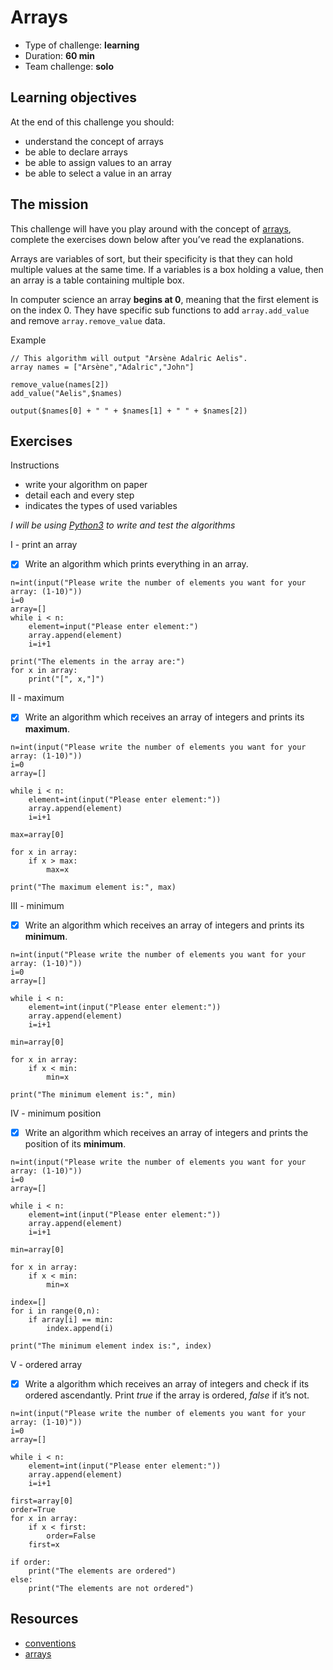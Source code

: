 # Arrays
* Type of challenge: **learning**
* Duration: **60 min**
* Team challenge: **solo**

## Learning objectives
At the end of this challenge you should:
* understand the concept of arrays
* be able to declare arrays
* be able to assign values to an array
* be able to select a value in an array

## The mission
This challenge will have you play around with the concept of [arrays](https://en.wikipedia.org/wiki/Array_data_type), complete the exercises down below after you’ve read the explanations.

Arrays are variables of sort, but their specificity is that they can hold multiple values at the same time. If a variables is a box holding a value, then an array is a table containing multiple box.

In computer science an array **begins at 0**, meaning that the first element is on the index 0. They have specific sub functions to add ```array.add_value``` and remove ```array.remove_value``` data.

Example
```
// This algorithm will output "Arsène Adalric Aelis".
array names = ["Arsène","Adalric","John"]

remove_value(names[2])
add_value("Aelis",$names)

output($names[0] + " " + $names[1] + " " + $names[2])
```

## Exercises

Instructions
* write your algorithm on paper
* detail each and every step
* indicates the types of used variables

*I will be using [Python3](https://repl.it/languages/python3) to write and test the algorithms*

I - print an array
- [x] Write an algorithm which prints everything in an array.

```
n=int(input("Please write the number of elements you want for your array: (1-10)"))
i=0
array=[]
while i < n:
    element=input("Please enter element:")
    array.append(element)
    i=i+1

print("The elements in the array are:")
for x in array:
    print("[", x,"]")
```

II - maximum
- [x] Write an algorithm which receives an array of integers and prints its **maximum**.

```
n=int(input("Please write the number of elements you want for your array: (1-10)"))
i=0
array=[]

while i < n:
    element=int(input("Please enter element:"))
    array.append(element)
    i=i+1
    
max=array[0]

for x in array:
    if x > max:
        max=x

print("The maximum element is:", max)
```

III - minimum
- [x] Write an algorithm which receives an array of integers and prints its **minimum**.

```
n=int(input("Please write the number of elements you want for your array: (1-10)"))
i=0
array=[]

while i < n:
    element=int(input("Please enter element:"))
    array.append(element)
    i=i+1

min=array[0]

for x in array:
    if x < min:
        min=x

print("The minimum element is:", min)
```

IV - minimum position
- [x] Write an algorithm which receives an array of integers and prints the position of its **minimum**.

```
n=int(input("Please write the number of elements you want for your array: (1-10)"))
i=0
array=[]

while i < n:
    element=int(input("Please enter element:"))
    array.append(element)
    i=i+1

min=array[0]

for x in array:
    if x < min:
        min=x

index=[]
for i in range(0,n):
    if array[i] == min:
        index.append(i)

print("The minimum element index is:", index)
```

V - ordered array
- [x] Write a algorithm which receives an array of integers and check if its ordered ascendantly. Print *true* if the array is ordered, *false* if it’s not.

```
n=int(input("Please write the number of elements you want for your array: (1-10)"))
i=0
array=[]

while i < n:
    element=int(input("Please enter element:"))
    array.append(element)
    i=i+1

first=array[0]
order=True
for x in array:
    if x < first:
        order=False
    first=x

if order:
    print("The elements are ordered")
else:
    print("The elements are not ordered")
```

## Resources
* [conventions](https://github.com/becodeorg/BXL-Swartz-4-27/blob/master/1.The-Field/7.Algorithmic/conventions.adoc)
* [arrays](https://computersciencewiki.org/index.php/Arrays)
